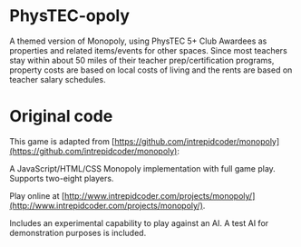 # PhysTEC-opoly

A themed version of Monopoly, using PhysTEC 5+ Club Awardees as properties and related items/events for other spaces. Since most teachers stay within about 50 miles of their teacher prep/certification programs, property costs are based on local costs of living and the rents are based on teacher salary schedules.

# Original code

This game is adapted from [https://github.com/intrepidcoder/monopoly](https://github.com/intrepidcoder/monopoly):

A JavaScript/HTML/CSS Monopoly implementation with full game play. Supports two-eight players.

Play online at [http://www.intrepidcoder.com/projects/monopoly/](http://www.intrepidcoder.com/projects/monopoly/).

Includes an experimental capability to play against an AI. A test AI for demonstration purposes is included.

